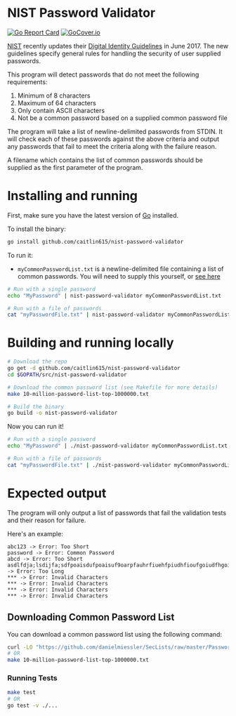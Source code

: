 # NIST Password Validator
[![Go Report Card](https://goreportcard.com/badge/github.com/caitlin615/nist-password-validator)](https://goreportcard.com/report/github.com/caitlin615/nist-password-validator) [![GoCover.io](https://gocover.io/_badge/github.com/caitlin615/nist-password-validator/password)](https://gocover.io/github.com/caitlin615/nist-password-validator/password)

[NIST](https://www.nist.gov/) recently updates their [Digital Identity Guidelines](https://pages.nist.gov/800-63-3/) in June 2017.
The new guidelines specify general rules for handling the security of user supplied passwords.

This program will detect passwords that do not meet the following requirements:

1. Minimum of 8 characters
1. Maximum of 64 characters
1. Only contain ASCII characters
1. Not be a common password based on a supplied common password file

The program will take a list of newline-delimited passwords from STDIN.
It will check each of these passwords against the above criteria and output any passwords that fail
to meet the criteria along with the failure reason.

A filename which contains the list of common passwords should be supplied as the first parameter of the program.

# Installing and running

First, make sure you have the latest version of [Go](https://golang.org/doc/install) installed.

To install the binary:

```bash
go install github.com/caitlin615/nist-password-validator
```

To run it:
* `myCommonPasswordList.txt` is a newline-delimited file containing a list of common passwords.
You will need to supply this yourself, or [see here](#downloading-common-password-list)

```bash
# Run with a single password
echo "MyPassword" | nist-password-validator myCommonPasswordList.txt

# Run with a file of passwords
cat "myPasswordFile.txt" | nist-password-validator myCommonPasswordList.txt
```

# Building and running locally

```bash
# Download the repo
go get -d github.com/caitlin615/nist-password-validator
cd $GOPATH/src/nist-password-validator

# Download the common password list (see Makefile for more details)
make 10-million-password-list-top-1000000.txt

# Build the binary
go build -o nist-password-validator
```

Now you can run it!

```bash
# Run with a single password
echo "MyPassword" | ./nist-password-validator myCommonPasswordList.txt

# Run with a file of passwords
cat "myPasswordFile.txt" | ./nist-password-validator myCommonPasswordList.txt
```

# Expected output

The program will only output a list of passwords that fail the validation tests
and their reason for failure.

Here's an example:

```
abc123 -> Error: Too Short
password -> Error: Common Password
abcd -> Error: Too Short
asdlfdja;lsdijfa;sdfpoaisdufpoaisuf9oarpfauhrfiuehfpiudhfioufgoiudfhgoiudfgpdupodsifpuosiUFPAOSIDUFPAOSDIUFP -> Error: Too Long
*** -> Error: Invalid Characters
*** -> Error: Invalid Characters
*** -> Error: Invalid Characters
*** -> Error: Invalid Characters
```

## Downloading Common Password List

You can download a common password list using the following command:

```bash
curl -LO "https://github.com/danielmiessler/SecLists/raw/master/Passwords/Common-Credentials/10-million-password-list-top-1000000.txt"
# OR
make 10-million-password-list-top-1000000.txt
```


### Running Tests
```bash
make test
# OR
go test -v ./...
```
